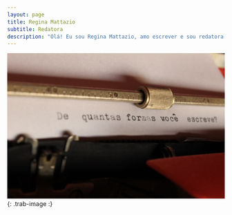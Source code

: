 ```yaml
---
layout: page
title: Regina Mattazio
subtitle: Redatora
description: "Olá! Eu sou Regina Mattazio, amo escrever e sou redatora. Esse é meu site, aqui você encontra portfólio, blog, currículo e contato. Sinta-se bem vindo!"
---
```



![close da maquina de escrever antiga com a frase De quantas formas você escreve?](/assets/img/maquinaescrever.jpg){: .trab-image :}

